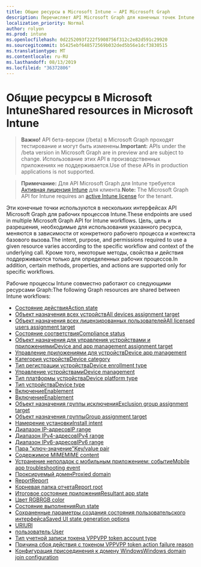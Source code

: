 ```yaml
---
title: Общие ресурсы в Microsoft Intune — API Microsoft Graph
description: Перечисляет API Microsoft Graph для конечных точек Intune (REST), поддерживающих несколько рабочих процессов для организации клиента.
localization_priority: Normal
author: rolyon
ms.prod: intune
ms.openlocfilehash: 0d2252093f222f5908756f312c2e82d591c29920
ms.sourcegitcommit: b5425ebf648572569b032ded5b56e1dcf3830515
ms.translationtype: MT
ms.contentlocale: ru-RU
ms.lasthandoff: 08/13/2019
ms.locfileid: "36372806"
---
```

# <a name="shared-resources-in-microsoft-intune"></a><span data-ttu-id="43c12-103">Общие ресурсы в Microsoft Intune</span><span class="sxs-lookup"><span data-stu-id="43c12-103">Shared resources in Microsoft Intune</span></span>

> <span data-ttu-id="43c12-104">**Важно!** API бета-версии (/beta) в Microsoft Graph проходят тестирование и могут быть изменены.</span><span class="sxs-lookup"><span data-stu-id="43c12-104">**Important:** APIs under the /beta version in Microsoft Graph are in preview and are subject to change.</span></span> <span data-ttu-id="43c12-105">Использование этих API в производственных приложениях не поддерживается.</span><span class="sxs-lookup"><span data-stu-id="43c12-105">Use of these APIs in production applications is not supported.</span></span>

> <span data-ttu-id="43c12-106">**Примечание:** Для API Microsoft Graph для Intune требуется [Активная лицензия Intune](https://go.microsoft.com/fwlink/?linkid=839381) для клиента.</span><span class="sxs-lookup"><span data-stu-id="43c12-106">**Note:** The Microsoft Graph API for Intune requires an [active Intune license](https://go.microsoft.com/fwlink/?linkid=839381) for the tenant.</span></span>

<span data-ttu-id="43c12-107">Эти конечные точки используются в нескольких интерфейсах API Microsoft Graph для рабочих процессов Intune.</span><span class="sxs-lookup"><span data-stu-id="43c12-107">These endpoints are used in multiple Microsoft Graph API for Intune workflows.</span></span>  <span data-ttu-id="43c12-108">Цель, цель и разрешения, необходимые для использования указанного ресурса, меняются в зависимости от конкретного рабочего процесса и контекста базового вызова.</span><span class="sxs-lookup"><span data-stu-id="43c12-108">The intent, purpose, and permissions required to use a given resource varies according to the specific workflow and context of the underlying call.</span></span>  <span data-ttu-id="43c12-109">Кроме того, некоторые методы, свойства и действия поддерживаются только для определенных рабочих процессов.</span><span class="sxs-lookup"><span data-stu-id="43c12-109">In addition, certain methods, properties, and actions are supported only for specific workflows.</span></span>

<span data-ttu-id="43c12-110">Рабочие процессы Intune совместно работают со следующими ресурсами Graph:</span><span class="sxs-lookup"><span data-stu-id="43c12-110">The following Graph resources are shared between Intune workflows:</span></span>

- [<span data-ttu-id="43c12-111">Состояние действия</span><span class="sxs-lookup"><span data-stu-id="43c12-111">Action state</span></span>](intune-shared-actionstate.md)
- [<span data-ttu-id="43c12-112">Объект назначения всех устройств</span><span class="sxs-lookup"><span data-stu-id="43c12-112">All devices assignment target</span></span>](intune-shared-alldevicesassignmenttarget.md)
- [<span data-ttu-id="43c12-113">Объект назначения всех лицензированных пользователей</span><span class="sxs-lookup"><span data-stu-id="43c12-113">All licensed users assignment target</span></span>](intune-shared-alllicensedusersassignmenttarget.md)
- [<span data-ttu-id="43c12-114">Состояние соответствия</span><span class="sxs-lookup"><span data-stu-id="43c12-114">Compliance status</span></span>](intune-shared-compliancestatus.md)
- [<span data-ttu-id="43c12-115">Объект назначения для управления устройствами и приложениями</span><span class="sxs-lookup"><span data-stu-id="43c12-115">Device and app management assignment target</span></span>](intune-shared-deviceandappmanagementassignmenttarget.md)
- [<span data-ttu-id="43c12-116">Управление приложениями для устройств</span><span class="sxs-lookup"><span data-stu-id="43c12-116">Device app management</span></span>](intune-shared-deviceappmanagement.md)
- [<span data-ttu-id="43c12-117">Категория устройств</span><span class="sxs-lookup"><span data-stu-id="43c12-117">Device category</span></span>](intune-shared-devicecategory.md)
- [<span data-ttu-id="43c12-118">Тип регистрации устройства</span><span class="sxs-lookup"><span data-stu-id="43c12-118">Device enrollment type</span></span>](intune-shared-deviceenrollmenttype.md)
- [<span data-ttu-id="43c12-119">Управление устройствами</span><span class="sxs-lookup"><span data-stu-id="43c12-119">Device management</span></span>](intune-shared-devicemanagement.md)
- [<span data-ttu-id="43c12-120">Тип платформы устройства</span><span class="sxs-lookup"><span data-stu-id="43c12-120">Device platform type</span></span>](intune-shared-deviceplatformtype.md)
- [<span data-ttu-id="43c12-121">Тип устройства</span><span class="sxs-lookup"><span data-stu-id="43c12-121">Device type</span></span>](intune-shared-devicetype.md)
- [<span data-ttu-id="43c12-122">Включение</span><span class="sxs-lookup"><span data-stu-id="43c12-122">Enablement</span></span>](intune-shared-enablement.md)
- [<span data-ttu-id="43c12-123">Включение</span><span class="sxs-lookup"><span data-stu-id="43c12-123">Enablement</span></span>](intune-shared-enablement.md)
- [<span data-ttu-id="43c12-124">Объект назначения группы исключения</span><span class="sxs-lookup"><span data-stu-id="43c12-124">Exclusion group assignment target</span></span>](intune-shared-exclusiongroupassignmenttarget.md)
- [<span data-ttu-id="43c12-125">Объект назначения группы</span><span class="sxs-lookup"><span data-stu-id="43c12-125">Group assignment target</span></span>](intune-shared-groupassignmenttarget.md)
- [<span data-ttu-id="43c12-126">Намерение установки</span><span class="sxs-lookup"><span data-stu-id="43c12-126">Install intent</span></span>](intune-shared-installintent.md)
- [<span data-ttu-id="43c12-127">Диапазон IP-адресов</span><span class="sxs-lookup"><span data-stu-id="43c12-127">IP range</span></span>](intune-shared-iprange.md)
- [<span data-ttu-id="43c12-128">Диапазон IPv4-адресов</span><span class="sxs-lookup"><span data-stu-id="43c12-128">IPv4 range</span></span>](intune-shared-ipv4range.md)
- [<span data-ttu-id="43c12-129">Диапазон IPv6-адресов</span><span class="sxs-lookup"><span data-stu-id="43c12-129">IPv6 range</span></span>](intune-shared-ipv6range.md)
- [<span data-ttu-id="43c12-130">Пара "ключ-значение"</span><span class="sxs-lookup"><span data-stu-id="43c12-130">Key/value pair</span></span>](intune-shared-keyvaluepair.md)
- [<span data-ttu-id="43c12-131">Содержимое MIME</span><span class="sxs-lookup"><span data-stu-id="43c12-131">MIME content</span></span>](intune-shared-mimecontent.md)
- [<span data-ttu-id="43c12-132">Устранение неполадок с мобильным приложением: событие</span><span class="sxs-lookup"><span data-stu-id="43c12-132">Mobile app troubleshooting event</span></span>](intune-shared-mobileapptroubleshootingevent.md)
- [<span data-ttu-id="43c12-133">Проксируемый домен</span><span class="sxs-lookup"><span data-stu-id="43c12-133">Proxied domain</span></span>](intune-shared-proxieddomain.md)
- [<span data-ttu-id="43c12-134">Report</span><span class="sxs-lookup"><span data-stu-id="43c12-134">Report</span></span>](intune-shared-report.md)
- [<span data-ttu-id="43c12-135">Корневая папка отчета</span><span class="sxs-lookup"><span data-stu-id="43c12-135">Report root</span></span>](intune-shared-reportroot.md)
- [<span data-ttu-id="43c12-136">Итоговое состояние приложения</span><span class="sxs-lookup"><span data-stu-id="43c12-136">Resultant app state</span></span>](intune-shared-resultantappstate.md)
- [<span data-ttu-id="43c12-137">Цвет RGB</span><span class="sxs-lookup"><span data-stu-id="43c12-137">RGB color</span></span>](intune-shared-rgbcolor.md)
- [<span data-ttu-id="43c12-138">Состояние выполнения</span><span class="sxs-lookup"><span data-stu-id="43c12-138">Run state</span></span>](intune-shared-runstate.md)
- [<span data-ttu-id="43c12-139">Сохраненные параметры создания состояния пользовательского интерфейса</span><span class="sxs-lookup"><span data-stu-id="43c12-139">Saved UI state generation options</span></span>](intune-shared-saveduistategenerationoptions.md)
- [<span data-ttu-id="43c12-140">URI</span><span class="sxs-lookup"><span data-stu-id="43c12-140">URI</span></span>](intune-shared-uri.md)
- <span data-ttu-id="43c12-141">[пользователь](intune-shared-user.md);</span><span class="sxs-lookup"><span data-stu-id="43c12-141">[User](intune-shared-user.md)</span></span>
- [<span data-ttu-id="43c12-142">Тип учетной записи токена VPP</span><span class="sxs-lookup"><span data-stu-id="43c12-142">VPP token account type</span></span>](intune-shared-vpptokenaccounttype.md)
- [<span data-ttu-id="43c12-143">Причина сбоя действия с токеном VPP</span><span class="sxs-lookup"><span data-stu-id="43c12-143">VPP token action failure reason</span></span>](intune-shared-vpptokenactionfailurereason.md)
- [<span data-ttu-id="43c12-144">Конфигурация присоединения к домену Windows</span><span class="sxs-lookup"><span data-stu-id="43c12-144">Windows domain join configuration</span></span>](intune-shared-windowsdomainjoinconfiguration.md)
